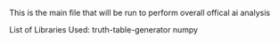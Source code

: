 This is the main file that will be run to perform overall offical ai analysis

List of Libraries Used:
truth-table-generator
numpy
